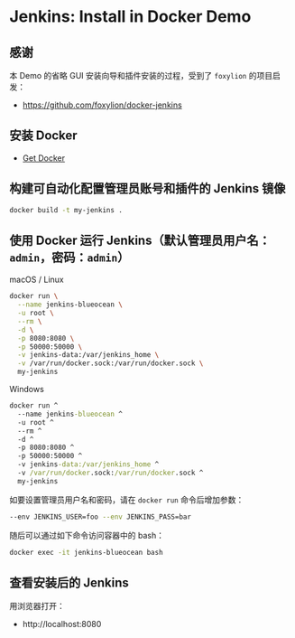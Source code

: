 # Jenkins: Install in Docker Demo

## 感谢

本 Demo 的省略 GUI 安装向导和插件安装的过程，受到了 `foxylion` 的项目启发：

- https://github.com/foxylion/docker-jenkins

## 安装 Docker

- [Get Docker](https://docs.docker.com/install/)

## 构建可自动化配置管理员账号和插件的 Jenkins 镜像

```bash
docker build -t my-jenkins .
```

## 使用 Docker 运行 Jenkins（默认管理员用户名：`admin`，密码：`admin`）

macOS / Linux

```bash
docker run \
  --name jenkins-blueocean \
  -u root \
  --rm \
  -d \
  -p 8080:8080 \
  -p 50000:50000 \
  -v jenkins-data:/var/jenkins_home \
  -v /var/run/docker.sock:/var/run/docker.sock \
  my-jenkins
```

Windows

```bat
docker run ^
  --name jenkins-blueocean ^
  -u root ^
  --rm ^
  -d ^
  -p 8080:8080 ^
  -p 50000:50000 ^
  -v jenkins-data:/var/jenkins_home ^
  -v /var/run/docker.sock:/var/run/docker.sock ^
  my-jenkins
```

如要设置管理员用户名和密码，请在 `docker run` 命令后增加参数：

```bash
--env JENKINS_USER=foo --env JENKINS_PASS=bar
```

随后可以通过如下命令访问容器中的 bash：

```bash
docker exec -it jenkins-blueocean bash
```

## 查看安装后的 Jenkins

用浏览器打开：

- http://localhost:8080